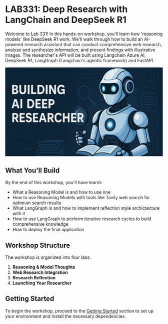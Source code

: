 # LAB331: Deep Research with LangChain and DeepSeek R1

Welcome to Lab 331! In this hands-on workshop, you'll learn how 'reasoning models' like DeepSeek R1 work. We'll walk through how to build an AI-powered research assistant that can conduct comprehensive web research, analyze and synthesize information, and present findings with illustrative images. The researcher's API will be built using Langchain Azure AI, DeepSeek R1, LangGraph (Langchain's agentic framework) and FastAPI.  

![Azure Deep Research](media/deep-researcher-image.png)

## What You'll Build

By the end of this workshop, you'll have learnt:

- What a Reasoning Model is and how to use one
- How to use Reasoning Models with tools like Tavily web search for optimum search results
- What LangGraph is and how to implement reflection style archictecture with it
- How to use LangGraph to perform iterative research cycles to build comprehensive knowledge
- How to deploy the final application

## Workshop Structure

The workshop is organized into four labs:

1. **Reasoning & Model Thoughts**
2. **Web Research Integration**
3. **Research Reflection**
4. **Launching Your Researcher**

## Getting Started

To begin the workshop, proceed to the [Getting Started](getting-started.md) section to set up your environment and install the necessary dependencies.
